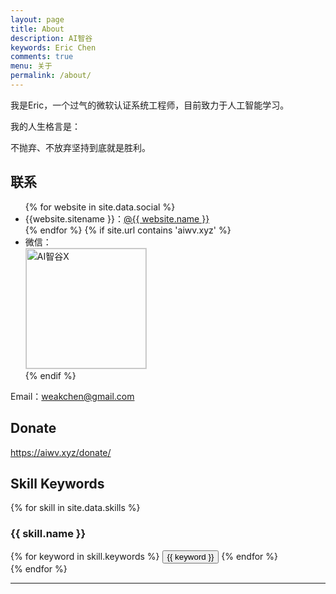 ```yaml
---
layout: page
title: About
description: AI智谷
keywords: Eric Chen
comments: true
menu: 关于
permalink: /about/
---
```


我是Eric，一个过气的微软认证系统工程师，目前致力于人工智能学习。

我的人生格言是：

不抛弃、不放弃坚持到底就是胜利。

## 联系

<ul>
{% for website in site.data.social %}
<li>{{website.sitename }}：<a href="{{ website.url }}" target="_blank">@{{ website.name }}</a></li>
{% endfor %}
{% if site.url contains 'aiwv.xyz' %}
<li>
微信：<br />
<img style="height:192px;width:192px;border:1px solid lightgrey;" src="{{ site.url }}/assets/images/qrcode.jpg" alt="AI智谷X" />
</li>
{% endif %}
</ul>

Email：weakchen@gmail.com

## Donate 

https://aiwv.xyz/donate/


## Skill Keywords

{% for skill in site.data.skills %}
### {{ skill.name }}
<div class="btn-inline">
{% for keyword in skill.keywords %}
<button class="btn btn-outline" type="button">{{ keyword }}</button>
{% endfor %}
</div>
{% endfor %}

----------
